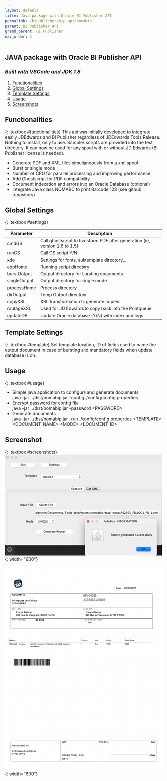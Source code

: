 ```yaml
---
layout: default
title: Java package with Oracle BI Publisher API
permalink: /bipublisher/bip-api/nomabip
parent: BI Publisher API
grand_parent: BI Publisher
nav_order: 2
---
```


## JAVA package with Oracle BI Publisher API
### *Built with VSCode and JDK 1.8*

1. [Functionalities](#functionalities)
1. [Global Settings](#settings)
1. [Template Settings](#template)
1. [Usage](#usage)
1. [Screenshots](#screenshots)

## Functionalities
{: .textbox #functionalities} 
This api was initially developed to integrate easily JDEdwards and BI Publisher regardless of JDEdwards Tools Release.\
Nothing to install, only to use. Samples scripts are provided into the test directory. It can now be used for any spool with or without JD Edwards (BI Publisher license is needed).
- Generate PDF and XML files simultaneously from a xml spool
- Burst or single mode
- Number of CPU for parallel processing and improving performance
- Add Ghostscript for PDF compatibility
- Document indexation and errors into an Oracle Database (optional)
- Integrate Java class NOMABC to print Barcode 128 (see github repository)

## Global Settings
{: .textbox #settings} 

| Parameter     | Description                       |
| ---           | ---                               |
| cmdGS         | Call ghostscript to transform PDF after generation (ie, version 1.6 to 1.5)   |
| runGS         | Call GS script Y/N |
| xdo           | Settings for fonts, subtemplate directory... |
| appHome       | Running script directory  |
| burstOutput   | Output directory for bursting documents    |
| singleOutput  | Output directory for single mode  |
| processHome   | Process directory    |
| dirOutput     | Temp Output directory    |
| copyXSL       | XSL transformation to generate copies |
| routageXSL    | Used for JD Edwards to copy back into the Printqueue   |
| updateDB      | Update Oracle database (Y/N) with index and logs  |


## Template Settings
{: .textbox #template} 
Set template location, ID of fields used to name the output document in case of bursting and mandatory fields when update database is on.

## Usage
{: .textbox #usage} 
- Simple java application to configure and generate documents\
java -jar ../dist/nomabip.jar -config ./config/config.properties
- Encrypt password for config file\
java -jar ../dist/nomabip.jar -password \<PASSWORD>
- Generate documents\
java -jar ../dist/nomabip.jar -run ./config/config.properties \<TEMPLATE> \<DOCUMENT_NAME> \<MODE> \<DOCUMENT_ID> 

## Screenshot
{: .textbox #screenshots} 
![NOMASX-1](/assets/nomabip/nomabip_gui.png){: width="600"}

![NOMASX-1](/assets/nomabip/nomabip_sample_pdf.png){: width="600"}